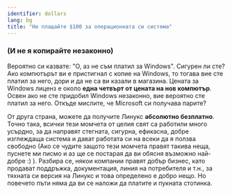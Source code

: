 ```yaml
---
identifier: dollars
lang: bg
title: "Не плащайте $100 за операционната си система"
---
```


<h3>(И не я копирайте незаконно)</h3>

Вероятно си казвате: "О, аз не съм платил за Windows". Сигурен ли сте? Ако компютърът ви е пристигнал с копие на Windows, то тогава вие сте платил за него, дори и да не са ви казали в магазина. Цената за Windows лиценз е около <b>една четвърт от цената на нов компютър</b>. Освен ако не сте придобил Windows незаконно, вие вероятно сте платил за него. Откъде мислите, че Microsoft си получава парите?

От друга страна, можете да получите Линукс <b>абсолютно безплатно</b>. Точно така, всички тези момчета от целия свят са работили много усърдно, за да направят стегната, сигурна, ефикасна, добре изглеждаща система и дават работата си на всеки да я ползва свободно (Ако се чудите защото тези момчета правят такива неща, пуснете ми писмо и аз ще се постарая да ви обясня възможно най-добре :) ). Разбира се, някои компании правят добър бизнес, като продават поддръжка, документация, линия на потребителя и т.н., за тяхната си версия на Линукс и това определено е добро нещо. Но повечето пъти няма да ви се наложи да платите и пукната стотинка.




